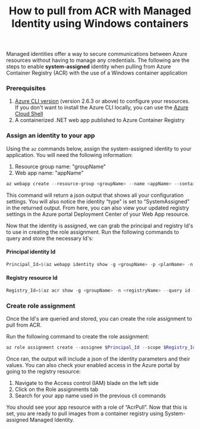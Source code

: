 ﻿---
title: "How to pull from ACR with Managed Identity using Windows containers"
author_name: "Jeff Martinez"
toc: true
toc_sticky: true
tags:
    - dotnet
    - windows containers
---

Managed identities offer a way to secure communications between Azure resources without having to manage any credentials. The following are the steps to enable **system-assigned** identity when pulling from Azure Container Registry (ACR) with the use of a Windows container application

### Prerequisites

1. [Azure CLI version](https://learn.microsoft.com/en-us/cli/azure/install-azure-cli?view=azure-cli-latest) (version 2.6.3 or above) to configure your resources. If you don't want to install the Azure CLI locally, you can use the [Azure Cloud Shell](https://learn.microsoft.com/en-us/azure/cloud-shell/get-started/classic?tabs=azurecli)
2. A containerized .NET web app published to Azure Container Registry

### Assign an identity to your app

Using the `az` commands below, assign the system-assigned identity to your application. You will need the following information:

1. Resource group name: "groupName"
2. Web app name: "appName"

```powershell
az webapp create --resource-group <groupName> --name <appName> --container-image-name myacr.azurecr.io/myimage:mytag --assign-identity [system] --acr-use-identity --acr-identity [system]
```

This command will return a json output that shows all your configuration settings. You will also notice the identity “type” is set to “SystemAssigned” in the returned output. From here, you can also view your updated registry settings in the Azure portal Deployment Center of your Web App resource.

Now that the identity is assigned, we can grab the principal and registry Id's to use in creating the role assignment. Run the following commands to query and store the necessary Id's:

#### Principal identity Id

```powershell
Principal_Id=$(az webapp identity show -g <groupName> -p <planName> -n <appName> --query principalId --output tsv)
```

#### Registry resource Id

```powershell
Registry_Id=$(az acr show -g <groupName> -n <registryName> --query id --output tsv)
```

### Create role assignment

Once the Id's are queried and stored, you can create the role assignment to pull from ACR.

Run the following command to create the role assignment:

```powershell
az role assignment create --assignee $Principal_Id --scope $Registry_Id --role "AcrPull"
```

Once ran, the output will include a json of the identity parameters and their values. You can also check your enabled access in the Azure portal by going to the registry resource:

1. Navigate to the Access control (IAM) blade on the left side
2. Click on the Role assignments tab
3. Search for your app name used in the previous cli commands

You should see your app resource with a role of “AcrPull”. Now that this is set, you are ready to pull images from a container registry using System-assigned Managed Identity.
